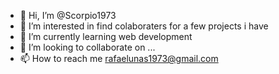 - 👋 Hi, I’m @Scorpio1973
- 👀 I’m interested in find colaboraters for a few projects i have
- 🌱 I’m currently learning web development
- 💞️ I’m looking to collaborate on ...
- 📫 How to reach me rafaelunas1973@gmail.com

<!---
Scorpio1973/Scorpio1973 is a ✨ special ✨ repository because its `README.md` (this file) appears on your GitHub profile.
You can click the Preview link to take a look at your changes.
--->
